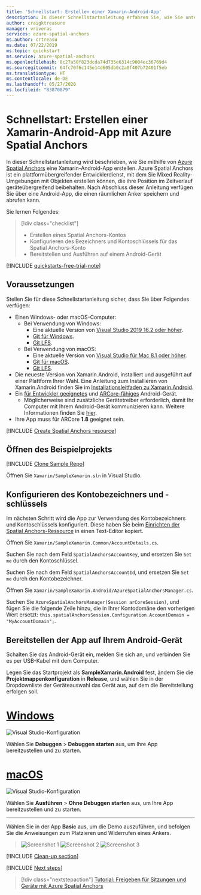 ```yaml
---
title: 'Schnellstart: Erstellen einer Xamarin-Android-App'
description: In dieser Schnellstartanleitung erfahren Sie, wie Sie unter Verwendung von Spatial Anchors und Xamarin eine Android-App erstellen.
author: craigktreasure
manager: vriveras
services: azure-spatial-anchors
ms.author: crtreasu
ms.date: 07/22/2019
ms.topic: quickstart
ms.service: azure-spatial-anchors
ms.openlocfilehash: 8c27a50f823dcda74d735e6314c9004ec36769d4
ms.sourcegitcommit: 64fc70f6c145e14d605db0c2a0f407b72401f5eb
ms.translationtype: HT
ms.contentlocale: de-DE
ms.lasthandoff: 05/27/2020
ms.locfileid: "83870879"
---
```

# <a name="quickstart-create-a-xamarin-android-app-with-azure-spatial-anchors"></a>Schnellstart: Erstellen einer Xamarin-Android-App mit Azure Spatial Anchors

In dieser Schnellstartanleitung wird beschrieben, wie Sie mithilfe von [Azure Spatial Anchors](../overview.md) eine Xamarin-Android-App erstellen. Azure Spatial Anchors ist ein plattformübergreifender Entwicklerdienst, mit dem Sie Mixed Reality-Umgebungen mit Objekten erstellen können, die ihre Position im Zeitverlauf geräteübergreifend beibehalten. Nach Abschluss dieser Anleitung verfügen Sie über eine Android-App, die einen räumlichen Anker speichern und abrufen kann.

Sie lernen Folgendes:

> [!div class="checklist"]
> * Erstellen eines Spatial Anchors-Kontos
> * Konfigurieren des Bezeichners und Kontoschlüssels für das Spatial Anchors-Konto
> * Bereitstellen und Ausführen auf einem Android-Gerät

[!INCLUDE [quickstarts-free-trial-note](../../../includes/quickstarts-free-trial-note.md)]

## <a name="prerequisites"></a>Voraussetzungen

Stellen Sie für diese Schnellstartanleitung sicher, dass Sie über Folgendes verfügen:
- Einen Windows- oder macOS-Computer:
  - Bei Verwendung von Windows:
    - Eine aktuelle Version von <a href="https://www.visualstudio.com/downloads/" target="_blank">Visual Studio 2019 16.2 oder höher</a>.
    - <a href="https://git-scm.com/download/win" target="_blank">Git für Windows</a>.
    - <a href="https://git-lfs.github.com/">Git LFS</a>.
  - Bei Verwendung von macOS:
    - Eine aktuelle Version von <a href="https://docs.microsoft.com/visualstudio/mac/installation?view=vsmac-2019" target="_blank">Visual Studio für Mac 8.1 oder höher</a>.
    - <a href="https://git-scm.com/download/mac" target="_blank">Git für macOS</a>.
    - <a href="https://git-lfs.github.com/">Git LFS</a>.
- Die neueste Version von Xamarin.Android, installiert und ausgeführt auf einer Plattform Ihrer Wahl. Eine Anleitung zum Installieren von Xamarin.Android finden Sie im [Installationsleitfaden zu Xamarin.Android](https://docs.microsoft.com/xamarin/android/get-started/installation/index).
- Ein <a href="https://developer.android.com/studio/debug/dev-options" target="_blank">für Entwickler geeignetes</a> und <a href="https://developers.google.com/ar/discover/supported-devices" target="_blank">ARCore-fähiges</a> Android-Gerät.
  - Möglicherweise sind zusätzliche Gerätetreiber erforderlich, damit Ihr Computer mit Ihrem Android-Gerät kommunizieren kann. Weitere Informationen finden Sie [hier](https://developer.android.com/studio/run/device.html).
- Ihre App muss für ARCore **1.8** geeignet sein.

[!INCLUDE [Create Spatial Anchors resource](../../../includes/spatial-anchors-get-started-create-resource.md)]

## <a name="open-the-sample-project"></a>Öffnen des Beispielprojekts

[!INCLUDE [Clone Sample Repo](../../../includes/spatial-anchors-clone-sample-repository.md)]

Öffnen Sie `Xamarin/SampleXamarin.sln` in Visual Studio.

## <a name="configure-account-identifier-and-key"></a>Konfigurieren des Kontobezeichners und -schlüssels

Im nächsten Schritt wird die App zur Verwendung des Kontobezeichners und Kontoschlüssels konfiguriert. Diese haben Sie beim [Einrichten der Spatial Anchors-Ressource](#create-a-spatial-anchors-resource) in einen Text-Editor kopiert.

Öffnen Sie `Xamarin/SampleXamarin.Common/AccountDetails.cs`.

Suchen Sie nach dem Feld `SpatialAnchorsAccountKey`, und ersetzen Sie `Set me` durch den Kontoschlüssel.

Suchen Sie nach dem Feld `SpatialAnchorsAccountId`, und ersetzen Sie `Set me` durch den Kontobezeichner.

Öffnen Sie `Xamarin/SampleXamarin.Android/AzureSpatialAnchorsManager.cs`.

Suchen Sie `AzureSpatialAnchorsManager(Session arCoreSession)`, und fügen Sie die folgende Zeile hinzu, die in Ihrer Kontodomäne den vorherigen Wert ersetzt: `this.spatialAnchorsSession.Configuration.AccountDomain = "MyAccountDomain";`.

## <a name="deploy-the-app-to-your-android-device"></a>Bereitstellen der App auf Ihrem Android-Gerät

Schalten Sie das Android-Gerät ein, melden Sie sich an, und verbinden Sie es per USB-Kabel mit dem Computer.

Legen Sie das Startprojekt als **SampleXamarin.Android** fest, ändern Sie die **Projektmappenkonfiguration** in **Release**, und wählen Sie in der Dropdownliste der Geräteauswahl das Gerät aus, auf dem die Bereitstellung erfolgen soll.

# <a name="windows"></a>[Windows](#tab/deploy-windows)

![Visual Studio-Konfiguration](./media/get-started-xamarin-android/visual-studio-windows-configuration.png)

Wählen Sie **Debuggen** > **Debuggen starten** aus, um Ihre App bereitzustellen und zu starten.

# <a name="macos"></a>[macOS](#tab/deploy-macos)

![Visual Studio-Konfiguration](./media/get-started-xamarin-android/visual-studio-macos-configuration.jpg)

Wählen Sie **Ausführen** > **Ohne Debuggen starten** aus, um Ihre App bereitzustellen und zu starten.

---

Wählen Sie in der App **Basic** aus, um die Demo auszuführen, und befolgen Sie die Anweisungen zum Platzieren und Widerrufen eines Ankers.

> ![Screenshot 1](./media/get-started-xamarin-android/screenshot-1.jpg)
> ![Screenshot 2](./media/get-started-xamarin-android/screenshot-2.jpg)
> ![Screenshot 3](./media/get-started-xamarin-android/screenshot-3.jpg)

[!INCLUDE [Clean-up section](../../../includes/clean-up-section-portal.md)]

[!INCLUDE [Next steps](../../../includes/spatial-anchors-quickstarts-nextsteps.md)]

> [!div class="nextstepaction"]
> [Tutorial: Freigeben für Sitzungen und Geräte mit Azure Spatial Anchors](../tutorials/tutorial-share-anchors-across-devices.md)
